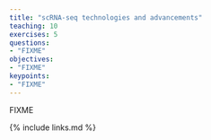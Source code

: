 ```yaml
---
title: "scRNA-seq technologies and advancements"
teaching: 10
exercises: 5
questions:
- "FIXME"
objectives:
- "FIXME"
keypoints:
- "FIXME"
---
```

FIXME

{% include links.md %}
